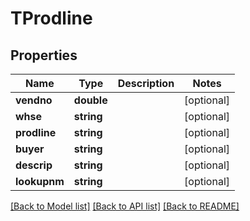 # TProdline

## Properties
Name | Type | Description | Notes
------------ | ------------- | ------------- | -------------
**vendno** | **double** |  | [optional] 
**whse** | **string** |  | [optional] 
**prodline** | **string** |  | [optional] 
**buyer** | **string** |  | [optional] 
**descrip** | **string** |  | [optional] 
**lookupnm** | **string** |  | [optional] 

[[Back to Model list]](../README.md#documentation-for-models) [[Back to API list]](../README.md#documentation-for-api-endpoints) [[Back to README]](../README.md)


